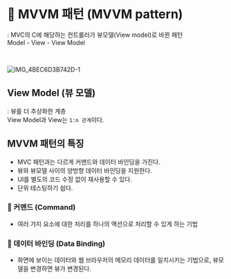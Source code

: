 # 📌 MVVM 패턴 (MVVM pattern)
: MVC의 C에 해당하는 컨트롤러가 뷰모델(View model)로 바뀐 패턴   
Model - View - View Model   

<br/>

![IMG_4BEC6D3B742D-1](https://github.com/Algosippda-CS/Yeonsu-CS/assets/82032452/4da3ea08-9599-4258-a47a-dc36e437ba6e)


## View Model (뷰 모델)
: 뷰를 더 추상화한 계층   
View Model과 View는 `1:n 관계`이다.

## MVVM 패턴의 특징
- MVC 패턴과는 다르게 커맨드와 데이터 바인딩을 가진다.
- 뷰와 뷰모델 사이의 양방향 데이터 바인딩을 지원한다.
- UI를 별도의 코드 수정 없이 재사용할 수 있다.
- 단위 테스팅하기 쉽다.

### 🔹 커맨드 (Command)
- 여러 가지 요소에 대한 처리를 하나의 액션으로 처리할 수 있게 하는 기법

### 🔹 데이터 바인딩 (Data Binding)
- 화면에 보이는 데이터와 웹 브라우저의 메모리 데이터를 일치시키는 기법으로, 뷰모델을 변경하면 뷰가 변경된다.
